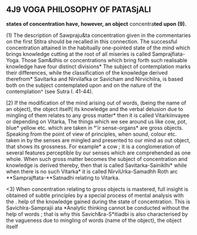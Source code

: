 ## 4J9 **VOGA PHILOSOPHY OF PATASjALI**

**states of concentration have, however, an object** concentra**ted upon (9).**

(1) The description of Sawpraju&ta concentration given in the commentaries on the first Stitra should be recalled in this connection. The successful concentration attained in the habitually one-pointed state of the mind which brings knowledge cutting at the root of all miseries is called Samprajfiata-Yoga. Those Sam&dhis or concentrations which bring forth such realisable knowledge have four distinct divisions\* The subject of contemplation marks their differences, while the classification of the knowledge derived therefrom\* Savitarka and Nirvilafka or Savicham and Nirvichilra, is based both on the subject contemplated upon and on the nature of the contemplation^ (see Sutra I. 41-44).

[2) If the modification of the mind arising out of words, (being the name of an object), the object itself( its knowledge and the verbal delusion due to mingling of them relates to any gross matter\* then it is called Vitarkiinvayee or depending on Vitarka, The things which we see around us like cow, pot, blue\* yellow etc. which are taken in °'ir sense-organs\* are gross objects. Speaking from the point of view of principles, when sound, colour etc. taken in by the senses are mingled and presented to our mind as out object, that shows its grossness. For example\* a cow ; it is a conglomeration of several features perceptible by our senses which are comprehended as one whole. When such gross matter becomes the subject of concentration and knowledge is derived thereby, then that is called Savitarka-Sainiklhi\* while when there is no such Vitarka\* it is called NirviUrka-Samadhh Roth arc **Samprajftata-**Satnadhi relating to Vitarka.

<3) When concentration relating to gross objects is mastered, full insight is obtained of subtle principles by a special process of mental analysis with the . help of the knowledge gained during the state of concentration. This is Savichlra-Samprajii ata \*Analytic thinking cannot be conducted without the help of words ; that is why this Savich&ra-S\*itiadbi is also characterised by the vagueness due to mingling of words (name of the object), the object itself